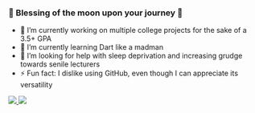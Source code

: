 ### 🧿 Blessing of the moon upon your journey 🧿

- 🔭 I’m currently working on multiple college projects for the sake of a 3.5+ GPA
- 🌱 I’m currently learning Dart like a madman
- 🤔 I’m looking for help with sleep deprivation and increasing grudge towards senile lecturers
- ⚡ Fun fact: I dislike using GitHub, even though I can appreciate its versatility

<div>
  <a href="">
    <img src="https://github-readme-stats.vercel.app/api?username=FXLJA&include_all_commits=true&show_icons=true&count_private=true&theme=react">
  </a>
  <a href="">
    <img src="https://github-readme-stats-one-black.vercel.app/api/top-langs/?username=FXLJA&hide=html,css&layout=compact&theme=react">
  </a>    
</div>
